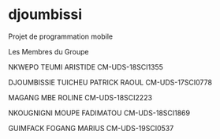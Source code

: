 # djoumbissi
Projet de programmation mobile

Les Membres du Groupe
 
NKWEPO TEUMI ARISTIDE                       CM-UDS-18SCI1355

DJOUMBISSIE TUICHEU PATRICK RAOUL           CM-UDS-17SCI0778

MAGANG MBE ROLINE                           CM-UDS-18SCI2223

NKOUGNIGNI MOUPE FADIMATOU                  CM-UDS-18SCI1869

GUIMFACK FOGANG MARIUS                      CM-UDS-19SCI0537

